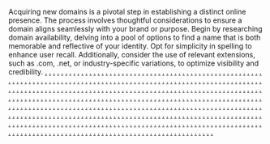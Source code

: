 Acquiring new domains is a pivotal step in establishing a distinct online presence. The process involves thoughtful considerations to ensure a domain aligns seamlessly with your brand or purpose. Begin by researching domain availability, delving into a pool of options to find a name that is both memorable and reflective of your identity. Opt for simplicity in spelling to enhance user recall. Additionally, consider the use of relevant extensions, such as .com, .net, or industry-specific variations, to optimize visibility and credibility.
<a href="https://softscanmarketing8993.weebly.com/">.</a>
<a href="https://softscanmarketing8985.weebly.com/">.</a>
<a href="https://softscanmarketing8975.weebly.com/">.</a>
<a href="https://softscanmarketing8548.weebly.com/">.</a>
<a href="https://softscanmarketing9290.weebly.com/">.</a>
<a href="https://softscanmarketing9280.weebly.com/">.</a>
<a href="https://softscanmarketing9275.weebly.com/">.</a>
<a href="https://softscanmarketing9265.weebly.com/">.</a>
<a href="https://softscanmarketing9262.weebly.com/">.</a>
<a href="https://softscanmarketing8613.weebly.com/">.</a>
<a href="https://softscanmarketing8605.weebly.com/">.</a>
<a href="https://softscanmarketing8597.weebly.com/">.</a>
<a href="https://softscanmarketing8589.weebly.com/">.</a>
<a href="https://softscanmarketing8581.weebly.com/">.</a>
<a href="https://softscanmarketing8571.weebly.com/">.</a>
<a href="https://softscanmarketing8565.weebly.com/">.</a>
<a href="https://softscanmarketing8553.weebly.com/">.</a>
<a href="https://softscanmarketing8547.weebly.com/">.</a>
<a href="https://softscanmarketing8542.weebly.com/">.</a>
<a href="https://softscanmarketing8590.weebly.com/">.</a>
<a href="https://softscanmarketing9007.weebly.com/">.</a>
<a href="https://softscanmarketing8999.weebly.com/">.</a>
<a href="https://softscanmarketing8992.weebly.com/">.</a>
<a href="https://softscanmarketing8984.weebly.com/">.</a>
<a href="https://softscanmarketing8976.weebly.com/">.</a>
<a href="https://softscanmarketing8554.weebly.com/">.</a>
<a href="https://softscanmarketing9012.weebly.com/">.</a>
<a href="https://softscanmarketing9004.weebly.com/">.</a>
<a href="https://softscanmarketing8996.weebly.com/">.</a>
<a href="https://softscanmarketing8988.weebly.com/">.</a>
<a href="https://softscanmarketing8980.weebly.com/">.</a>
<a href="https://softscanmarketing8572.weebly.com/">.</a>
<a href="https://softscanmarketing9010.weebly.com/">.</a>
<a href="https://softscanmarketing9002.weebly.com/">.</a>
<a href="https://softscanmarketing8994.weebly.com/">.</a>
<a href="https://softscanmarketing8986.weebly.com/">.</a>
<a href="https://softscanmarketing8978.weebly.com/">.</a>
<a href="https://softscanmarketing8541.weebly.com/">.</a>
<a href="https://softscanmarketing9288.weebly.com/">.</a>
<a href="https://softscanmarketing9281.weebly.com/">.</a>
<a href="https://softscanmarketing9274.weebly.com/">.</a>
<a href="https://softscanmarketing9264.weebly.com/">.</a>
<a href="https://softscanmarketing9263.weebly.com/">.</a>
<a href="https://softscanmarketing8614.weebly.com/">.</a>
<a href="https://softscanmarketing8606.weebly.com/">.</a>
<a href="https://softscanmarketing8672.weebly.com/">.</a>
<a href="https://softscanmarketing9289.weebly.com/">.</a>
<a href="https://softscanmarketing9283.weebly.com/">.</a>
<a href="https://softscanmarketing9272.weebly.com/">.</a>
<a href="https://softscanmarketing9266.weebly.com/">.</a>
<a href="https://softscanmarketing9261.weebly.com/">.</a>
<a href="https://softscanmarketing8640.weebly.com/">.</a>
<a href="https://softscanmarketing9294.weebly.com/">.</a>
<a href="https://softscanmarketing9286.weebly.com/">.</a>
<a href="https://softscanmarketing9278.weebly.com/">.</a>
<a href="https://softscanmarketing9270.weebly.com/">.</a>
<a href="https://softscanmarketing9257.weebly.com/">.</a>
<a href="https://softscanmarketing8687.weebly.com/">.</a>
<a href="https://softscanmarketing8679.weebly.com/">.</a>
<a href="https://softscanmarketing8671.weebly.com/">.</a>
<a href="https://softscanmarketing8663.weebly.com/">.</a>
<a href="https://softscanmarketing8655.weebly.com/">.</a>
<a href="https://softscanmarketing8647.weebly.com/">.</a>
<a href="https://softscanmarketing8639.weebly.com/">.</a>
<a href="https://softscanmarketing8631.weebly.com/">.</a>
<a href="https://softscanmarketing8623.weebly.com/">.</a>
<a href="https://softscanmarketing8615.weebly.com/">.</a>
<a href="https://softscanmarketing8665.weebly.com/">.</a>
<a href="https://softscanmarketing9291.weebly.com/">.</a>
<a href="https://softscanmarketing9282.weebly.com/">.</a>
<a href="https://softscanmarketing9273.weebly.com/">.</a>
<a href="https://softscanmarketing9267.weebly.com/">.</a>
<a href="https://softscanmarketing9260.weebly.com/">.</a>
<a href="https://softscanmarketing8634.weebly.com/">.</a>
<a href="https://softscanmarketing9295.weebly.com/">.</a>
<a href="https://softscanmarketing9287.weebly.com/">.</a>
<a href="https://softscanmarketing9279.weebly.com/">.</a>
<a href="https://softscanmarketing9271.weebly.com/">.</a>
<a href="https://softscanmarketing9258.weebly.com/">.</a>
<a href="https://softscanmarketing8690.weebly.com/">.</a>
<a href="https://softscanmarketing8680.weebly.com/">.</a>
<a href="https://softscanmarketing8659.weebly.com/">.</a>
<a href="https://softscanmarketing9292.weebly.com/">.</a>
<a href="https://softscanmarketing9284.weebly.com/">.</a>
<a href="https://softscanmarketing927.weebly.com/">.</a>
<a href="https://softscanmarketing9268.weebly.com/">.</a>
<a href="https://softscanmarketing9256.weebly.com/">.</a>
<a href="https://softscanmarketing8626.weebly.com/">.</a>
<a href="https://softscanmarketing8616.weebly.com/">.</a>
<a href="https://softscanmarketing8648.weebly.com/">.</a>
<a href="https://softscanmarketing9293.weebly.com/">.</a>
<a href="https://softscanmarketing9285.weebly.com/">.</a>
<a href="https://softscanmarketing9277.weebly.com/">.</a>
<a href="https://softscanmarketing9269.weebly.com/">.</a>
<a href="https://softscanmarketing9259.weebly.com/">.</a>
<a href="https://softscanmarketing8658.weebly.com/">.</a>
<a href="https://softscanmarketing9331.weebly.com/">.</a>
<a href="https://softscanmarketing9322.weebly.com/">.</a>
<a href="https://softscanmarketing9314.weebly.com/">.</a>
<a href="https://softscanmarketing9305.weebly.com/">.</a>
<a href="https://softscanmarketing9298.weebly.com/">.</a>
<a href="https://softscanmarketing8625.weebly.com/">.</a>
<a href="https://softscanmarketing9335.weebly.com/">.</a>
<a href="https://softscanmarketing9326.weebly.com/">.</a>
<a href="https://softscanmarketing9318.weebly.com/">.</a>
<a href="https://softscanmarketing9307.weebly.com/">.</a>
<a href="https://softscanmarketing9302.weebly.com/">.</a>
<a href="https://softscanmarketing8674.weebly.com/">.</a>
<a href="https://softscanmarketing9329.weebly.com/">.</a>
<a href="https://softscanmarketing9321.weebly.com/">.</a>
<a href="https://softscanmarketing9312.weebly.com/">.</a>
<a href="https://softscanmarketing9311.weebly.com/">.</a>
<a href="https://softscanmarketing9296.weebly.com/">.</a>
<a href="https://softscanmarketing8643.weebly.com/">.</a>
<a href="https://softscanmarketing9333.weebly.com/">.</a>
<a href="https://softscanmarketing9324.weebly.com/">.</a>
<a href="https://softscanmarketing9316.weebly.com/">.</a>
<a href="https://softscanmarketing9310.weebly.com/">.</a>
<a href="https://softscanmarketing9300.weebly.com/">.</a>
<a href="https://softscanmarketing8688.weebly.com/">.</a>
<a href="https://softscanmarketing8681.weebly.com/">.</a>
<a href="https://softscanmarketing8673.weebly.com/">.</a>
<a href="https://softscanmarketing8664.weebly.com/">.</a>
<a href="https://softscanmarketing8657.weebly.com/">.</a>
<a href="https://softscanmarketing8654.weebly.com/">.</a>
<a href="https://softscanmarketing8641.weebly.com/">.</a>
<a href="https://softscanmarketing8632.weebly.com/">.</a>
<a href="https://softscanmarketing8624.weebly.com/">.</a>
<a href="https://softscanmarketing8617.weebly.com/">.</a>
<a href="https://softscanmarketing8653.weebly.com/">.</a>
<a href="https://softscanmarketing9332.weebly.com/">.</a>
<a href="https://softscanmarketing9323.weebly.com/">.</a>
<a href="https://softscanmarketing9315.weebly.com/">.</a>
<a href="https://softscanmarketing9306.weebly.com/">.</a>
<a href="https://softscanmarketing9299.weebly.com/">.</a>
<a href="https://softscanmarketing8618.weebly.com/">.</a>
<a href="https://softscanmarketing9336.weebly.com/">.</a>
<a href="https://softscanmarketing9327.weebly.com/">.</a>
<a href="https://softscanmarketing9319.weebly.com/">.</a>
<a href="https://softscanmarketing9308.weebly.com/">.</a>
<a href="https://softscanmarketing9303.weebly.com/">.</a>
<a href="https://softscanmarketing8666.weebly.com/">.</a>
<a href="https://softscanmarketing9330.weebly.com/">.</a>
<a href="https://softscanmarketing9320.weebly.com/">.</a>
<a href="https://softscanmarketing9313.weebly.com/">.</a>
<a href="https://softscanmarketing9304.weebly.com/">.</a>
<a href="https://softscanmarketing9297.weebly.com/">.</a>
<a href="https://softscanmarketing8633.weebly.com/">.</a>
<a href="https://softscanmarketing9334.weebly.com/">.</a>
<a href="https://softscanmarketing9325.weebly.com/">.</a>
<a href="https://softscanmarketing9317.weebly.com/">.</a>
<a href="https://softscanmarketing9309.weebly.com/">.</a>
<a href="https://softscanmarketing9301.weebly.com/">.</a>
<a href="https://softscanmarketing8689.weebly.com/">.</a>
<a href="https://softscanmarketing8682.weebly.com/">.</a>
<a href="https://softscanmarketing8676.weebly.com/">.</a>
<a href="https://softscanmarketing9369.weebly.com/">.</a>
<a href="https://softscanmarketing9361.weebly.com/">.</a>
<a href="https://softscanmarketing9353.weebly.com/">.</a>
<a href="https://softscanmarketing9345.weebly.com/">.</a>
<a href="https://softscanmarketing9339.weebly.com/">.</a>
<a href="https://softscanmarketing8645.weebly.com/">.</a>
<a href="https://softscanmarketing9371.weebly.com/">.</a>
<a href="https://softscanmarketing9365.weebly.com/">.</a>
<a href="https://softscanmarketing9357.weebly.com/">.</a>
<a href="https://softscanmarketing9349.weebly.com/">.</a>
<a href="https://softscanmarketing9340.weebly.com/">.</a>
<a href="https://softscanmarketing8660.weebly.com/">.</a>
<a href="https://softscanmarketing9372.weebly.com/">.</a>
<a href="https://softscanmarketing9363.weebly.com/">.</a>
<a href="https://softscanmarketing9356.weebly.com/">.</a>
<a href="https://softscanmarketing9347.weebly.com/">.</a>
<a href="https://softscanmarketing9338.weebly.com/">.</a>
<a href="https://softscanmarketing8628.weebly.com/">.</a>
<a href="https://softscanmarketing9375.weebly.com/">.</a>
<a href="https://softscanmarketing9364.weebly.com/">.</a>
<a href="https://softscanmarketing9359.weebly.com/">.</a>
<a href="https://softscanmarketing9351.weebly.com/">.</a>
<a href="https://softscanmarketing9342x.weebly.com/">.</a>
<a href="https://softscanmarketing8691.weebly.com/">.</a>
<a href="https://softscanmarketing8683.weebly.com/">.</a>
<a href="https://softscanmarketing8675.weebly.com/">.</a>
<a href="https://softscanmarketing8667.weebly.com/">.</a>
<a href="https://softscanmarketing8656.weebly.com/">.</a>
<a href="https://softscanmarketing8650.weebly.com/">.</a>
<a href="https://softscanmarketing8642.weebly.com/">.</a>
<a href="https://softscanmarketing8635.weebly.com/">.</a>
<a href="https://softscanmarketing8627.weebly.com/">.</a>
<a href="https://softscanmarketing8619.weebly.com/">.</a>
<a href="https://softscanmarketing8668.weebly.com/">.</a>
<a href="https://softscanmarketing9370.weebly.com/">.</a>
<a href="https://softscanmarketing9362.weebly.com/">.</a>
<a href="https://softscanmarketing9354.weebly.com/">.</a>
<a href="https://softscanmarketing9346.weebly.com/">.</a>
<a href="https://softscanmarketing9337.weebly.com/">.</a>
<a href="https://softscanmarketing8636.weebly.com/">.</a>
<a href="https://softscanmarketing9374.weebly.com/">.</a>
<a href="https://softscanmarketing9366.weebly.com/">.</a>
<a href="https://softscanmarketing9358.weebly.com/">.</a>
<a href="https://softscanmarketing9350.weebly.com/">.</a>
<a href="https://softscanmarketing9341.weebly.com/">.</a>
<a href="https://softscanmarketing8651.weebly.com/">.</a>
<a href="https://softscanmarketing9373.weebly.com/">.</a>
<a href="https://softscanmarketing9367.weebly.com/">.</a>
<a href="https://softscanmarketing9355.weebly.com/">.</a>
<a href="https://softscanmarketing9348.weebly.com/">.</a>
<a href="https://softscanmarketing9343.weebly.com/">.</a>
<a href="https://softscanmarketing8620.weebly.com/">.</a>
<a href="https://softscanmarketing9376.weebly.com/">.</a>
<a href="https://softscanmarketing9368.weebly.com/">.</a>
<a href="https://softscanmarketing9360.weebly.com/">.</a>
<a href="https://softscanmarketing9352.weebly.com/">.</a>
<a href="https://softscanmarketing9342.weebly.com/">.</a>
<a href="https://softscanmarketing8692.weebly.com/">.</a>
<a href="https://softscanmarketing8684.weebly.com/">.</a>
<a href="https://softscanmarketing9461.weebly.com/">.</a>
<a href="https://softscanmarketing9545.weebly.com/">.</a>
<a href="https://softscanmarketing9539.weebly.com/">.</a>
<a href="https://softscanmarketing9530.weebly.com/">.</a>
<a href="https://softscanmarketing9521.weebly.com/">.</a>
<a href="https://softscanmarketing9509.weebly.com/">.</a>
<a href="https://softscanmarketing9453.weebly.com/">.</a>
<a href="https://softscanmarketing9548.weebly.com/">.</a>
<a href="https://softscanmarketing9538.weebly.com/">.</a>
<a href="https://softscanmarketing9536.weebly.com/">.</a>
<a href="https://softscanmarketing9523.weebly.com/">.</a>
<a href="https://softscanmarketing9514.weebly.com/">.</a>
<a href="https://softscanmarketing9437.weebly.com/">.</a>
<a href="https://softscanmarketing9552.weebly.com/">.</a>
<a href="https://softscanmarketing9540.weebly.com/">.</a>
<a href="https://softscanmarketing9532.weebly.com/">.</a>
<a href="https://softscanmarketing9525.weebly.com/">.</a>
<a href="https://softscanmarketing9516.weebly.com/">.</a>
<a href="https://softscanmarketing9425.weebly.com/">.</a>
<a href="https://softscanmarketing9551.weebly.com/">.</a>
<a href="https://softscanmarketing9544.weebly.com/">.</a>
<a href="https://softscanmarketing9533.weebly.com/">.</a>
<a href="https://softscanmarketing9527.weebly.com/">.</a>
<a href="https://softscanmarketing9513.weebly.com/">.</a>
<a href="https://softscanmarketing9417.weebly.com/">.</a>
<a href="https://softscanmarketing9501.weebly.com/">.</a>
<a href="https://softscanmarketing9493.weebly.com/">.</a>
<a href="https://softscanmarketing9487.weebly.com/">.</a>
<a href="https://softscanmarketing9477.weebly.com/">.</a>
<a href="https://softscanmarketing9471.weebly.com/">.</a>
<a href="https://softscanmarketing9502.weebly.com/">.</a>
<a href="https://softscanmarketing9547.weebly.com/">.</a>
<a href="https://softscanmarketing9537.weebly.com/">.</a>
<a href="https://softscanmarketing9529.weebly.com/">.</a>
<a href="https://softscanmarketing9522.weebly.com/">.</a>
<a href="https://softscanmarketing9510.weebly.com/">.</a>
<a href="https://softscanmarketing9496.weebly.com/">.</a>
<a href="https://softscanmarketing9546.weebly.com/">.</a>
<a href="https://softscanmarketing9542.weebly.com/">.</a>
<a href="https://softscanmarketing9535.weebly.com/">.</a>
<a href="https://softscanmarketing9524.weebly.com/">.</a>
<a href="https://softscanmarketing9511.weebly.com/">.</a>
<a href="https://softscanmarketing9488.weebly.com/">.</a>
<a href="https://softscanmarketing9549.weebly.com/">.</a>
<a href="https://softscanmarketing9541.weebly.com/">.</a>
<a href="https://softscanmarketing9531.weebly.com/">.</a>
<a href="https://softscanmarketing9526.weebly.com/">.</a>
<a href="https://softscanmarketing9512.weebly.com/">.</a>
<a href="https://softscanmarketing9478.weebly.com/">.</a>
<a href="https://softscanmarketing9550.weebly.com/">.</a>
<a href="https://softscanmarketing9543.weebly.com/">.</a>
<a href="https://softscanmarketing9534.weebly.com/">.</a>
<a href="https://softscanmarketing9528.weebly.com/">.</a>
<a href="https://softscanmarketing9518.weebly.com/">.</a>
<a href="https://softscanmarketing9469.weebly.com/">.</a>
<a href="https://softscanmarketing9462.weebly.com/">.</a>
<a href="https://softscanmarketing9454.weebly.com/">.</a>
<a href="https://softscanmarketing9438.weebly.com/">.</a>
<a href="https://softscanmarketing9436.weebly.com/">.</a>
<a href="https://softscanmarketing9422.weebly.com/">.</a>
<a href="https://softscanmarketing8662.weebly.com/">.</a>
<a href="https://softscanmarketing9411.weebly.com/">.</a>
<a href="https://softscanmarketing9403.weebly.com/">.</a>
<a href="https://softscanmarketing9395.weebly.com/">.</a>
<a href="https://softscanmarketing9389.weebly.com/">.</a>
<a href="https://softscanmarketing9379.weebly.com/">.</a>
<a href="https://softscanmarketing8630.weebly.com/">.</a>
<a href="https://softscanmarketing9415.weebly.com/">.</a>
<a href="https://softscanmarketing9407.weebly.com/">.</a>
<a href="https://softscanmarketing9399.weebly.com/">.</a>
<a href="https://softscanmarketing9391.weebly.com/">.</a>
<a href="https://softscanmarketing9383.weebly.com/">.</a>
<a href="https://softscanmarketing8678.weebly.com/">.</a>
<a href="https://softscanmarketing9410.weebly.com/">.</a>
<a href="https://softscanmarketing9401.weebly.com/">.</a>
<a href="https://softscanmarketing9396.weebly.com/">.</a>
<a href="https://softscanmarketing9385.weebly.com/">.</a>
<a href="https://softscanmarketing9377.weebly.com/">.</a>
<a href="https://softscanmarketing8646.weebly.com/">.</a>
<a href="https://softscanmarketing9413.weebly.com/">.</a>
<a href="https://softscanmarketing9405.weebly.com/">.</a>
<a href="https://softscanmarketing9397.weebly.com/">.</a>
<a href="https://softscanmarketing9387.weebly.com/">.</a>
<a href="https://softscanmarketing9381.weebly.com/">.</a>
<a href="https://softscanmarketing8693.weebly.com/">.</a>
<a href="https://softscanmarketing8685.weebly.com/">.</a>
<a href="https://softscanmarketing8677.weebly.com/">.</a>
<a href="https://softscanmarketing8669.weebly.com/">.</a>
<a href="https://softscanmarketing8661.weebly.com/">.</a>
<a href="https://softscanmarketing8652.weebly.com/">.</a>
<a href="https://softscanmarketing8644.weebly.com/">.</a>
<a href="https://softscanmarketing8637.weebly.com/">.</a>
<a href="https://softscanmarketing8629.weebly.com/">.</a>
<a href="https://softscanmarketing8621.weebly.com/">.</a>
<a href="https://softscanmarketing8649.weebly.com/">.</a>
<a href="https://softscanmarketing9412.weebly.com/">.</a>
<a href="https://softscanmarketing9404.weebly.com/">.</a>
<a href="https://softscanmarketing9394.weebly.com/">.</a>
<a href="https://softscanmarketing9390.weebly.com/">.</a>
<a href="https://softscanmarketing9380.weebly.com/">.</a>
<a href="https://softscanmarketing8622.weebly.com/">.</a>
<a href="https://softscanmarketing9416.weebly.com/">.</a>
<a href="https://softscanmarketing9408.weebly.com/">.</a>
<a href="https://softscanmarketing9400.weebly.com/">.</a>
<a href="https://softscanmarketing9392.weebly.com/">.</a>
<a href="https://softscanmarketing9384.weebly.com/">.</a>
<a href="https://softscanmarketing8670.weebly.com/">.</a>
<a href="https://softscanmarketing9409.weebly.com/">.</a>
<a href="https://softscanmarketing9402.weebly.com/">.</a>
<a href="https://softscanmarketing9393.weebly.com/">.</a>
<a href="https://softscanmarketing9386.weebly.com/">.</a>
<a href="https://softscanmarketing9378.weebly.com/">.</a>
<a href="https://softscanmarketing8638.weebly.com/">.</a>
<a href="https://softscanmarketing9414.weebly.com/">.</a>
<a href="https://softscanmarketing9406.weebly.com/">.</a>
<a href="https://softscanmarketing9398.weebly.com/">.</a>
<a href="https://softscanmarketing9388.weebly.com/">.</a>
<a href="https://softscanmarketing9382.weebly.com/">.</a>
<a href="https://softscanmarketing8694.weebly.com/">.</a>
<a href="https://softscanmarketing8686.weebly.com/">.</a>
<a href="https://softscanmarketing9503.weebly.com/">.</a>
<a href="https://softscanmarketing9585.weebly.com/">.</a>
<a href="https://softscanmarketing9580.weebly.com/">.</a>
<a href="https://softscanmarketing9569.weebly.com/">.</a>
<a href="https://softscanmarketing9561.weebly.com/">.</a>
<a href="https://softscanmarketing9553.weebly.com/">.</a>
<a href="https://softscanmarketing9497.weebly.com/">.</a>
<a href="https://softscanmarketing9588.weebly.com/">.</a>
<a href="https://softscanmarketing9582.weebly.com/">.</a>
<a href="https://softscanmarketing9572.weebly.com/">.</a>
<a href="https://softscanmarketing9564.weebly.com/">.</a>
<a href="https://softscanmarketing9555.weebly.com/">.</a>
<a href="https://softscanmarketing9485.weebly.com/">.</a>
<a href="https://softscanmarketing9589.weebly.com/">.</a>
<a href="https://softscanmarketing9583.weebly.com/">.</a>
<a href="https://softscanmarketing9573.weebly.com/">.</a>
<a href="https://softscanmarketing9565.weebly.com/">.</a>
<a href="https://softscanmarketing9556.weebly.com/">.</a>
<a href="https://softscanmarketing9479.weebly.com/">.</a>
<a href="https://softscanmarketing9591.weebly.com/">.</a>
<a href="https://softscanmarketing9579.weebly.com/">.</a>
<a href="https://softscanmarketing9576.weebly.com/">.</a>
<a href="https://softscanmarketing9568.weebly.com/">.</a>
<a href="https://softscanmarketing9558.weebly.com/">.</a>
<a href="https://softscanmarketing9470.weebly.com/">.</a>
<a href="https://softscanmarketing9463.weebly.com/">.</a>
<a href="https://softscanmarketing9459.weebly.com/">.</a>
<a href="https://softscanmarketing9439.weebly.com/">.</a>
<a href="https://softscanmarketing9435.weebly.com/">.</a>
<a href="https://softscanmarketing9423.weebly.com/">.</a>
<a href="https://softscanmarketing9504.weebly.com/">.</a>
<a href="https://softscanmarketing9586.weebly.com/">.</a>
<a href="https://softscanmarketing9581.weebly.com/">.</a>
<a href="https://softscanmarketing9571.weebly.com/">.</a>
<a href="https://softscanmarketing9563.weebly.com/">.</a>
<a href="https://softscanmarketing9554.weebly.com/">.</a>
<a href="https://softscanmarketing9494.weebly.com/">.</a>
<a href="https://softscanmarketing9587.weebly.com/">.</a>
<a href="https://softscanmarketing9584.weebly.com/">.</a>
<a href="https://softscanmarketing9570.weebly.com/">.</a>
<a href="https://softscanmarketing9562.weebly.com/">.</a>
<a href="https://softscanmarketing9557.weebly.com/">.</a>
<a href="https://softscanmarketing9486.weebly.com/">.</a>
<a href="https://softscanmarketing9590.weebly.com/">.</a>
<a href="https://softscanmarketing9577.weebly.com/">.</a>
<a href="https://softscanmarketing9575.weebly.com/">.</a>
<a href="https://softscanmarketing9567.weebly.com/">.</a>
<a href="https://softscanmarketing9559.weebly.com/">.</a>
<a href="https://softscanmarketing9484.weebly.com/">.</a>
<a href="https://softscanmarketing9592.weebly.com/">.</a>
<a href="https://softscanmarketing9578.weebly.com/">.</a>
<a href="https://softscanmarketing9574.weebly.com/">.</a>
<a href="https://softscanmarketing9566.weebly.com/">.</a>
<a href="https://softscanmarketing9560.weebly.com/">.</a>
<a href="https://softscanmarketing9473.weebly.com/">.</a>
<a href="https://softscanmarketing9464.weebly.com/">.</a>
<a href="https://softscanmarketing9460.weebly.com/">.</a>
<a href="https://softscanmarketing9440.weebly.com/">.</a>
<a href="https://softscanmarketing9433.weebly.com/">.</a>
<a href="https://softscanmarketing9418.weebly.com/">.</a>
<a href="https://softscanmarketing3724.weebly.com/">.</a>
<a href="https://softscanmarketing9626.weebly.com/">.</a>
<a href="https://softscanmarketing9617.weebly.com/">.</a>
<a href="https://softscanmarketing9609.weebly.com/">.</a>
<a href="https://softscanmarketing9607.weebly.com/">.</a>
<a href="https://softscanmarketing9597.weebly.com/">.</a>
<a href="https://softscanmarketing3683zz.weebly.com/">.</a>
<a href="https://softscanmarketing9665.weebly.com/">.</a>
<a href="https://softscanmarketing9659.weebly.com/">.</a>
<a href="https://softscanmarketing9652.weebly.com/">.</a>
<a href="https://softscanmarketing9641.weebly.com/">.</a>
<a href="https://softscanmarketing9638.weebly.com/">.</a>
<a href="https://softscanmarketing3721.weebly.com/">.</a>
<a href="https://softscanmarketing9671.weebly.com/">.</a>
<a href="https://softscanmarketing9662.weebly.com/">.</a>
<a href="https://softscanmarketing9655.weebly.com/">.</a>
<a href="https://softscanmarketing9647.weebly.com/">.</a>
<a href="https://softscanmarketing9636.weebly.com/">.</a>
<a href="https://softscanmarketing3733.weebly.com/">.</a>
<a href="https://softscanmarketing9627.weebly.com/">.</a>
<a href="https://softscanmarketing9619.weebly.com/">.</a>
<a href="https://softscanmarketing9611.weebly.com/">.</a>
<a href="https://softscanmarketing9605.weebly.com/">.</a>
<a href="https://softscanmarketing9594.weebly.com/">.</a>
<a href="https://softscanmarketing3692.weebly.com/">.</a>
<a href="https://softscanmarketing9630.weebly.com/">.</a>
<a href="https://softscanmarketing9623.weebly.com/">.</a>
<a href="https://softscanmarketing9615.weebly.com/">.</a>
<a href="https://softscanmarketing9603.weebly.com/">.</a>
<a href="https://softscanmarketing9596.weebly.com/">.</a>
<a href="https://softscanmarketing3735.weebly.com/">.</a>
<a href="https://softscanmarketing9668.weebly.com/">.</a>
<a href="https://softscanmarketing9660.weebly.com/">.</a>
<a href="https://softscanmarketing9654.weebly.com/">.</a>
<a href="https://softscanmarketing9646.weebly.com/">.</a>
<a href="https://softscanmarketing9639.weebly.com/">.</a>
<a href="https://softscanmarketing3741.weebly.com/">.</a>
<a href="https://softscanmarketing9625.weebly.com/">.</a>
<a href="https://softscanmarketing9618.weebly.com/">.</a>
<a href="https://softscanmarketing9610.weebly.com/">.</a>
<a href="https://softscanmarketing9601.weebly.com/">.</a>
<a href="https://softscanmarketing9593.weebly.com/">.</a>
<a href="https://softscanmarketing3701.weebly.com/">.</a>
<a href="https://softscanmarketing9629.weebly.com/">.</a>
<a href="https://softscanmarketing9622.weebly.com/">.</a>
<a href="https://softscanmarketing9614.weebly.com/">.</a>
<a href="https://softscanmarketing9606.weebly.com/">.</a>
<a href="https://softscanmarketing9598.weebly.com/">.</a>
<a href="https://softscanmarketing3742.weebly.com/">.</a>
<a href="https://softscanmarketing9667.weebly.com/">.</a>
<a href="https://softscanmarketing9664.weebly.com/">.</a>
<a href="https://softscanmarketing9653.weebly.com/">.</a>
<a href="https://softscanmarketing9644.weebly.com/">.</a>
<a href="https://softscanmarketing9634.weebly.com/">.</a>
<a href="https://softscanmarketing3702.weebly.com/">.</a>
<a href="https://softscanmarketing9670.weebly.com/">.</a>
<a href="https://softscanmarketing9663.weebly.com/">.</a>
<a href="https://softscanmarketing9656.weebly.com/">.</a>
<a href="https://softscanmarketing9648.weebly.com/">.</a>
<a href="https://softscanmarketing9640.weebly.com/">.</a>
<a href="https://softscanmarketing3709.weebly.com/">.</a>
<a href="https://softscanmarketing9628.weebly.com/">.</a>
<a href="https://softscanmarketing9621.weebly.com/">.</a>
<a href="https://softscanmarketing9613.weebly.com/">.</a>
<a href="https://softscanmarketing9608.weebly.com/">.</a>
<a href="https://softscanmarketing9595.weebly.com/">.</a>
<a href="https://softscanmarketing3675.weebly.com/">.</a>
<a href="https://softscanmarketing9666.weebly.com/">.</a>
<a href="https://softscanmarketing9658.weebly.com/">.</a>
<a href="https://softscanmarketing9651.weebly.com/">.</a>
<a href="https://softscanmarketing9642.weebly.com/">.</a>
<a href="https://softscanmarketing9633.weebly.com/">.</a>
<a href="https://softscanmarketing3710.weebly.com/">.</a>
<a href="https://softscanmarketing9672.weebly.com/">.</a>
<a href="https://softscanmarketing9661.weebly.com/">.</a>
<a href="https://softscanmarketing9650.weebly.com/">.</a>
<a href="https://softscanmarketing9645.weebly.com/">.</a>
<a href="https://softscanmarketing9637.weebly.com/">.</a>
<a href="https://softscanmarketing3727.weebly.com/">.</a>
<a href="https://softscanmarketing9626x.weebly.com/">.</a>
<a href="https://softscanmarketing9620.weebly.com/">.</a>
<a href="https://softscanmarketing9612.weebly.com/">.</a>
<a href="https://softscanmarketing9602.weebly.com/">.</a>
<a href="https://softscanmarketing9599.weebly.com/">.</a>
<a href="https://softscanmarketing3684.weebly.com/">.</a>
<a href="https://softscanmarketing9631.weebly.com/">.</a>
<a href="https://softscanmarketing9624.weebly.com/">.</a>
<a href="https://softscanmarketing9616.weebly.com/">.</a>

